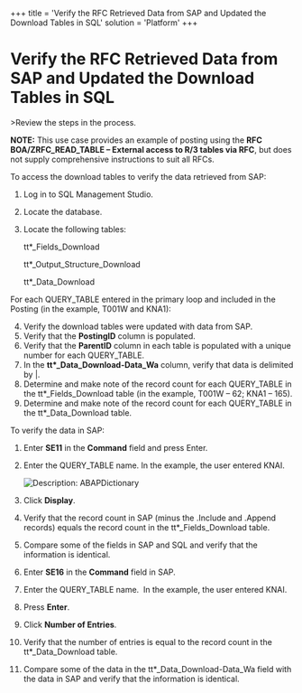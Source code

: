 +++
title = 'Verify the RFC Retrieved Data from SAP and Updated the Download Tables in SQL'
solution = 'Platform'
+++

# Verify the RFC Retrieved Data from SAP and Updated the Download Tables in SQL

<span id="Post Data using an RFC Steps" class="popUpLink">\>Review the
steps in the process. </span>

<span style="font-weight: bold;">NOTE:</span> This use case provides an
example of posting using the **RFC BOA/ZRFC\_READ\_TABLE – External
access to R/3 tables via RFC**, but does not supply comprehensive
instructions to suit all RFCs.

To access the download tables to verify the data retrieved from SAP:

1.  Log in to SQL Management Studio.

2.  Locate the database.

3.  Locate the following tables:
    
    tt\*\_Fields\_Download
    
    tt\*\_Output\_Structure\_Download
    
    tt\*\_Data\_Download

For each QUERY\_TABLE entered in the primary loop and included in the
Posting (in the example, T001W and KNA1):

4.  Verify the download tables were updated with data from SAP.
5.  Verify that the **PostingID** column is populated.
6.  Verify that the **ParentID** column in each table is populated with
    a unique number for each QUERY\_TABLE.
7.  In the **tt\*\_Data\_Download-Data\_Wa** column, verify that data is
    delimited by |.
8.  Determine and make note of the record count for each QUERY\_TABLE in
    the tt\*\_Fields\_Download table (in the example, T001W – 62; KNA1 –
    165).
9.  Determine and make note of the record count for each QUERY\_TABLE in
    the tt\*\_Data\_Download table.

To verify the data in SAP:

1.  Enter **SE11** in the **Command** field and press Enter.

2.  Enter the QUERY\_TABLE name. In the example, the user entered KNAI.
    
    ![Description:
    ABAPDictionary](../../../Resources/Images/image008.png)

3.  Click **Display**.

4.  Verify that the record count in SAP (minus the .Include and .Append
    records) equals the record count in the tt\*\_Fields\_Download
    table.

5.  Compare some of the fields in SAP and SQL and verify that the
    information is identical.

6.  Enter **SE16** in the **Command** field in SAP.

7.  Enter the QUERY\_TABLE name.  In the example, the user entered KNAI.

8.  Press **Enter**.

9.  Click **Number of Entries**.

10. Verify that the number of entries is equal to the record count in
    the tt\*\_Data\_Download table.

11. Compare some of the data in the tt\*\_Data\_Download-Data\_Wa field
    with the data in SAP and verify that the information is identical.

